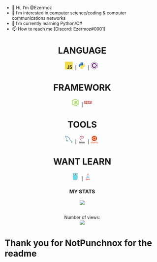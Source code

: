 - 👋 Hi, I’m @Ezermoz
- 👀 I’m interested in computer science/coding & computer communications networks
- 🌱 I’m currently learning Python/C#
- 📫 How to reach me [Discord: Ezermoz#0001]

<h1 align="center">LANGUAGE</h1>

<p align="center"> 
  <code><img height="25" src="https://raw.githubusercontent.com/github/explore/80688e429a7d4ef2fca1e82350fe8e3517d3494d/topics/javascript/javascript.png"></code>&nbsp; |
  <code><img height="25" src="https://raw.githubusercontent.com/devicons/devicon/master/icons/python/python-original.svg"></code>&nbsp; |
  <code><img height="25" src="https://raw.githubusercontent.com/devicons/devicon/master/icons/csharp/csharp-line.svg"></code>&nbsp; 
</p>


<h1 align="center">FRAMEWORK</h1>

<p align="center">
  <code><img height="25" src="https://raw.githubusercontent.com/devicons/devicon/master/icons/nodejs/nodejs-original.svg"></code>&nbsp; |
  <code><img height="25" src="https://raw.githubusercontent.com/devicons/devicon/master/icons/npm/npm-original-wordmark.svg"></code>&nbsp; 
</p>

<h1 align="center">TOOLS</h1>
<p align="center">
    <code><img height="25" src="https://raw.githubusercontent.com/devicons/devicon/master/icons/mysql/mysql-original.svg"></code>&nbsp; |
    <code><img height="25" src="https://raw.githubusercontent.com/devicons/devicon/master/icons/debian/debian-original-wordmark.svg"></code>&nbsp; |
    <code><img height="25" src="https://raw.githubusercontent.com/devicons/devicon/master/icons/ubuntu/ubuntu-plain-wordmark.svg"></code>&nbsp;
</p>

<h1 align="center">WANT LEARN</h1>
<p align="center">
    <code><img height="25" src="https://raw.githubusercontent.com/devicons/devicon/master/icons/go/go-original.svg"></code>&nbsp; |
    <code><img height="25" src="https://raw.githubusercontent.com/devicons/devicon/master/icons/java/java-original-wordmark.svg"></code>&nbsp;
</p>


<div align="center">
    <h3>MY STATS</h3>
    <img align="center" src="https://github-readme-stats.vercel.app/api/top-langs/?username=Ezermoz&layout=compact&theme=jolly&count_private=true" /><br />
</div>


<p align="center">
    <br>Number of views: <br>
    <img src="https://profile-counter.glitch.me/Ezermoz/count.svg" />
</p>

# Thank you for NotPunchnox for the readme
